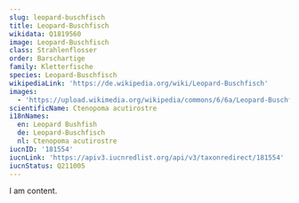 ```yaml
---
slug: leopard-buschfisch
title: Leopard-Buschfisch
wikidata: Q1819560
image: Leopard-Buschfisch
class: Strahlenflosser
order: Barschartige
family: Kletterfische
species: Leopard-Buschfisch
wikipediaLink: 'https://de.wikipedia.org/wiki/Leopard-Buschfisch'
images:
  - 'https://upload.wikimedia.org/wikipedia/commons/6/6a/Leopard-Buschfisch.jpg'
scientificName: Ctenopoma acutirostre
i18nNames:
  en: Leopard Bushfish
  de: Leopard-Buschfisch
  nl: Ctenopoma acutirostre
iucnID: '181554'
iucnLink: 'https://apiv3.iucnredlist.org/api/v3/taxonredirect/181554'
iucnStatus: Q211005
---
```


I am content.
